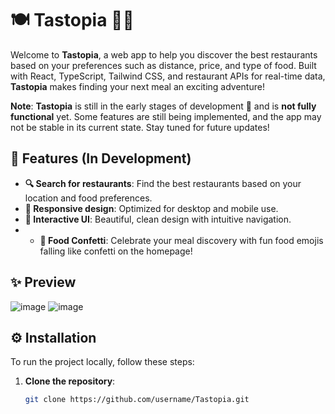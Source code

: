# 🍽️ Tastopia 🍕🍣

Welcome to **Tastopia**, a web app to help you discover the best restaurants based on your preferences such as distance, price, and type of food. Built with React, TypeScript, Tailwind CSS, and restaurant APIs for real-time data, **Tastopia** makes finding your next meal an exciting adventure!

**Note**: **Tastopia** is still in the early stages of development 🚧 and is **not fully functional** yet. Some features are still being implemented, and the app may not be stable in its current state. Stay tuned for future updates! 

## 🚀 Features (In Development) 

- **🔍 Search for restaurants**: Find the best restaurants based on your location and food preferences.
- **📱 Responsive design**: Optimized for desktop and mobile use.
- **💎 Interactive UI**: Beautiful, clean design with intuitive navigation.
- - **🎉 Food Confetti**: Celebrate your meal discovery with fun food emojis falling like confetti on the homepage!

## ✨ Preview
![image](https://github.com/user-attachments/assets/6dce08e2-1cc0-4997-a25a-3cf3dc11fa91)
![image](https://github.com/user-attachments/assets/e0aaf7cf-fc5f-475c-8832-c0b6dab27a39)


## ⚙️ Installation

To run the project locally, follow these steps:

1. **Clone the repository**:

   ```bash
   git clone https://github.com/username/Tastopia.git
